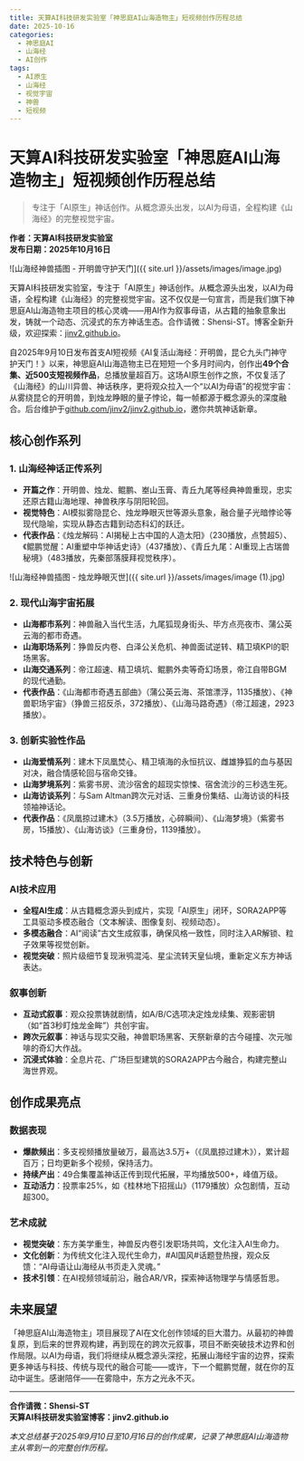 ```yaml
---
title: 天算AI科技研发实验室「神思庭AI山海造物主」短视频创作历程总结
date: 2025-10-16
categories:
  - 神思庭AI
  - 山海经
  - AI创作
tags:
  - AI原生
  - 山海经
  - 视觉宇宙
  - 神兽
  - 短视频
---
```


# 天算AI科技研发实验室「神思庭AI山海造物主」短视频创作历程总结

> 专注于「AI原生」神话创作。从概念源头出发，以AI为母语，全程构建《山海经》的完整视觉宇宙。

**作者：天算AI科技研发实验室**  
**发布日期：2025年10月16日**  

![山海经神兽插图 - 开明兽守护天门]({{ site.url }}/assets/images/image.jpg)

天算AI科技研发实验室，专注于「AI原生」神话创作。从概念源头出发，以AI为母语，全程构建《山海经》的完整视觉宇宙。这不仅仅是一句宣言，而是我们旗下神思庭AI山海造物主项目的核心灵魂——用AI作为叙事母语，从古籍的抽象意象出发，铸就一个动态、沉浸式的东方神话生态。合作请微：Shensi-ST。博客全新升级，欢迎探索：[jinv2.github.io](https://jinv2.github.io)。

自2025年9月10日发布首支AI短视频《AI复活山海经：开明兽，昆仑九头门神守护天门！》以来，神思庭AI山海造物主已在短短一个多月时间内，创作出**49个合集、近500支短视频作品**，总播放量超百万。这场AI原生创作之旅，不仅复活了《山海经》的山川异兽、神话秩序，更将观众拉入一个“以AI为母语”的视觉宇宙：从雾绕昆仑的开明兽，到烛龙睁眼的量子悖论，每一帧都源于概念源头的深度融合。后台维护于[github.com/jinv2/jinv2.github.io](https://github.com/jinv2/jinv2.github.io)，邀你共筑神话新章。

## 核心创作系列

### 1. **山海经神话正传系列**
- **开篇之作**：开明兽、烛龙、鲲鹏、峚山玉膏、青丘九尾等经典神兽重现，忠实还原古籍山海地理、神兽秩序与阴阳轮回。
- **视觉特色**：AI模拟雾隐昆仑、烛龙睁眼灭世等源头意象，融合量子光暗悖论等现代隐喻，实现从静态古籍到动态科幻的跃迁。
- **代表作品**：《烛龙解码：AI揭秘上古中国的人造太阳》（230播放，点赞超5）、《鲲鹏觉醒：AI重塑中华神话史诗》（437播放）、《青丘九尾：AI重现上古瑞兽秘境》（483播放，先秦部落膜拜视觉秩序）。

![山海经神兽插图 - 烛龙睁眼灭世]({{ site.url }}/assets/images/image (1).jpg)

### 2. **现代山海宇宙拓展**
- **山海都市系列**：神兽融入当代生活，九尾狐现身街头、毕方点亮夜市、蒲公英云海的都市奇遇。
- **山海职场系列**：狰兽反内卷、白泽公关危机、神兽面试逆转、精卫填KPI的职场黑客。
- **山海交通系列**：帝江超速、精卫填坑、鲲鹏外卖等奇幻场景，帝江自带BGM的现代通勤。
- **代表作品**：《山海都市奇遇五部曲》（蒲公英云海、茶馆漂浮，1135播放）、《神兽职场宇宙》（狰兽三招反杀，372播放）、《山海马路奇遇》（帝江超速，2923播放）。

### 3. **创新实验性作品**
- **山海爱情系列**：建木下凤凰焚心、精卫填海的永恒抗议、雌雄狰狐的血与基因对决，融合情感轮回与宿命交锋。
- **山海梦境系列**：紫雾书房、流沙宿舍的超现实惊悚、宿舍流沙的三秒选生死。
- **山海访谈系列**：与Sam Altman跨次元对话、三重身份集结、山海访谈的科技领袖神话论。
- **代表作品**：《凤凰掠过建木》（3.5万播放，心碎瞬间）、《山海梦境》（紫雾书房，15播放）、《山海访谈》（三重身份，1139播放）。

## 技术特色与创新

### AI技术应用
- **全程AI生成**：从古籍概念源头到成片，实现「AI原生」闭环，SORA2APP等工具驱动多模态融合（文本解读、图像复刻、视频动态）。
- **多模态融合**：AI“阅读”古文生成叙事，确保风格一致性，同时注入AR解锁、粒子效果等视觉创新。
- **视觉突破**：照片级细节复现湫鸮混沌、星尘流转天皇仙境，重新定义东方神话表达。

### 叙事创新
- **互动式叙事**：观众投票铸就剧情，如A/B/C选项决定烛龙续集、观影密钥（如“首3秒盯烛龙金眸”）共创宇宙。
- **跨次元叙事**：神话与现实交融，神兽职场黑客、天祭新章的古今碰撞、次元咖啡的奇幻大作战。
- **沉浸式体验**：全息片花、广场巨型建筑的SORA2APP古今融合，构建完整山海世界观。

## 创作成果亮点

### 数据表现
- **爆款频出**：多支视频播放量破万，最高达3.5万+（《凤凰掠过建木》），累计超百万；日均更新多个视频，保持活力。
- **持续产出**：49合集覆盖神话正传到现代拓展，平均播放500+，峰值万级。
- **互动活力**：投票率25%，如《桂林地下招摇山》（1179播放）众包剧情，互动超300。

### 艺术成就
- **视觉突破**：东方美学重生，神兽反内卷引发职场共鸣，文化注入AI生命力。
- **文化创新**：为传统文化注入现代生命力，#AI国风#话题登热搜，观众反馈：“AI母语让山海经从书页走入灵魂。”
- **技术引领**：在AI视频领域前沿，融合AR/VR，探索神话物理学与情感哲思。

## 未来展望

「神思庭AI山海造物主」项目展现了AI在文化创作领域的巨大潜力。从最初的神兽复原，到后来的世界观构建，再到现在的跨次元叙事，项目不断突破技术边界和创作局限。以AI为母语，我们将继续从概念源头深挖，拓展山海经宇宙的边界，探索更多神话与科技、传统与现代的融合可能——或许，下一个鲲鹏觉醒，就在你的互动中诞生。感谢陪伴——在雾隐中，东方之光永不灭。

---

**合作请微：Shensi-ST**  
**天算AI科技研发实验室博客：jinv2.github.io**

*本文总结基于2025年9月10日至10月16日的创作成果，记录了神思庭AI山海造物主从零到一的完整创作历程。*
